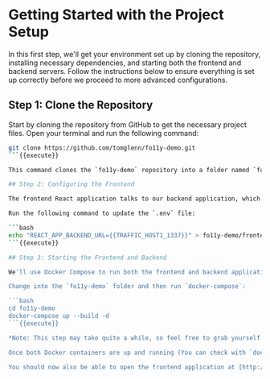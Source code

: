 # Getting Started with the Project Setup

In this first step, we'll get your environment set up by cloning the repository, installing necessary dependencies, and starting both the frontend and backend servers. Follow the instructions below to ensure everything is set up correctly before we proceed to more advanced configurations.

## Step 1: Clone the Repository

Start by cloning the repository from GitHub to get the necessary project files. Open your terminal and run the following command:

```bash
git clone https://github.com/tomglenn/fo11y-demo.git
```{{execute}}

This command clones the `fo11y-demo` repository into a folder named `fo11y-demo` on the machine.

## Step 2: Configuring the Frontend

The frontend React application talks to our backend application, which usually runs on `localhost:1337`. However, in Killercoda the application will be running on a dynamically generated URL, so you need to update the `.env` file to point to your unique backend service URL.

Run the following command to update the `.env` file:

```bash
echo "REACT_APP_BACKEND_URL={{TRAFFIC_HOST1_1337}}" > fo11y-demo/frontend/.env
```{{execute}}

## Step 3: Starting the Frontend and Backend

We'll use Docker Compose to run both the frontend and backend applications.

Change into the `fo11y-demo` folder and then run `docker-compose`:

```bash
cd fo11y-demo
docker-compose up --build -d
```{{execute}}

*Note: This step may take quite a while, so feel free to grab yourself your favourite drink and relax.* 😎

Once both Docker containers are up and running (You can check with `docker ps`), you can check that the backend API is returning data by visiting [http://locahost:1337/featured]({{TRAFFIC_HOST1_1337}}/featured).

You should now also be able to open the frontend application at [http://locahost:3000]({{TRAFFIC_HOST1_3000}}) and see a list of featured games.